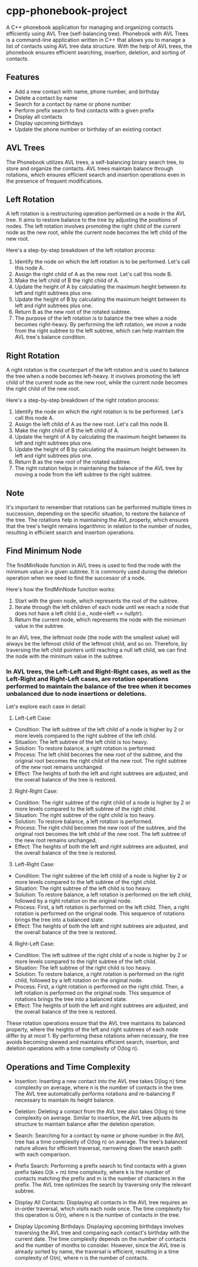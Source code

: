 # cpp-phonebook-project
A C++ phonebook application for managing and organizing contacts efficiently using AVL Tree (self-balancing tree).
Phonebook with AVL Trees is a command-line application written in C++ that allows you to manage a list of contacts using AVL tree data structure. With the help of AVL trees, the phonebook ensures efficient searching, insertion, deletion, and sorting of contacts.

## Features

- Add a new contact with name, phone number, and birthday
- Delete a contact by name
- Search for a contact by name or phone number
- Perform prefix search to find contacts with a given prefix
- Display all contacts
- Display upcoming birthdays
- Update the phone number or birthday of an existing contact

## AVL Trees

The Phonebook utilizes AVL trees, a self-balancing binary search tree, to store and organize the contacts. AVL trees maintain balance through rotations, which ensures efficient search and insertion operations even in the presence of frequent modifications.

## Left Rotation
A left rotation is a restructuring operation performed on a node in the AVL tree. It aims to restore balance to the tree by adjusting the positions of nodes. The left rotation involves promoting the right child of the current node as the new root, while the current node becomes the left child of the new root.

Here's a step-by-step breakdown of the left rotation process:

1. Identify the node on which the left rotation is to be performed. Let's call this node A.
1. Assign the right child of A as the new root. Let's call this node B.
1. Make the left child of B the right child of A.
1. Update the height of A by calculating the maximum height between its left and right subtrees plus one.
1. Update the height of B by calculating the maximum height between its left and right subtrees plus one.
1. Return B as the new root of the rotated subtree.
1. The purpose of the left rotation is to balance the tree when a node becomes right-heavy. By performing the left rotation, we move a node from the right subtree to the left subtree, which can help maintain the AVL tree's balance condition.

## Right Rotation
A right rotation is the counterpart of the left rotation and is used to balance the tree when a node becomes left-heavy. It involves promoting the left child of the current node as the new root, while the current node becomes the right child of the new root.

Here's a step-by-step breakdown of the right rotation process:

1. Identify the node on which the right rotation is to be performed. Let's call this node A.
1. Assign the left child of A as the new root. Let's call this node B.
1. Make the right child of B the left child of A.
1. Update the height of A by calculating the maximum height between its left and right subtrees plus one.
1. Update the height of B by calculating the maximum height between its left and right subtrees plus one.
1. Return B as the new root of the rotated subtree.
1. The right rotation helps in maintaining the balance of the AVL tree by moving a node from the left subtree to the right subtree.

## Note 
It's important to remember that rotations can be performed multiple times in succession, depending on the specific situation, to restore the balance of the tree. The rotations help in maintaining the AVL property, which ensures that the tree's height remains logarithmic in relation to the number of nodes, resulting in efficient search and insertion operations.

## Find Minimum Node
The findMinNode function in AVL trees is used to find the node with the minimum value in a given subtree. It is commonly used during the deletion operation when we need to find the successor of a node.

Here's how the findMinNode function works:

1. Start with the given node, which represents the root of the subtree.
1. Iterate through the left children of each node until we reach a node that does not have a left child (i.e., node->left == nullptr).
1. Return the current node, which represents the node with the minimum value in the subtree.

In an AVL tree, the leftmost node (the node with the smallest value) will always be the leftmost child of the leftmost child, and so on. Therefore, by traversing the left child pointers until reaching a null left child, we can find the node with the minimum value in the subtree.

### In AVL trees, the Left-Left and Right-Right cases, as well as the Left-Right and Right-Left cases, are rotation operations performed to maintain the balance of the tree when it becomes unbalanced due to node insertions or deletions.

Let's explore each case in detail:

1. Left-Left Case:

- Condition: The left subtree of the left child of a node is higher by 2 or more levels compared to the right subtree of the left child.
- Situation: The left subtree of the left child is too heavy.
- Solution: To restore balance, a right rotation is performed.
- Process: The left child becomes the new root of the subtree, and the original root becomes the right child of the new root. The right subtree of the new root remains unchanged.
- Effect: The heights of both the left and right subtrees are adjusted, and the overall balance of the tree is restored.

2. Right-Right Case:

- Condition: The right subtree of the right child of a node is higher by 2 or more levels compared to the left subtree of the right child.
- Situation: The right subtree of the right child is too heavy.
- Solution: To restore balance, a left rotation is performed.
- Process: The right child becomes the new root of the subtree, and the original root becomes the left child of the new root. The left subtree of the new root remains unchanged.
- Effect: The heights of both the left and right subtrees are adjusted, and the overall balance of the tree is restored.

3. Left-Right Case:

- Condition: The right subtree of the left child of a node is higher by 2 or more levels compared to the left subtree of the right child.
- Situation: The right subtree of the left child is too heavy.
- Solution: To restore balance, a left rotation is performed on the left child, followed by a right rotation on the original node.
- Process: First, a left rotation is performed on the left child. Then, a right rotation is performed on the original node. This sequence of rotations brings the tree into a balanced state.
- Effect: The heights of both the left and right subtrees are adjusted, and the overall balance of the tree is restored.

4. Right-Left Case:

- Condition: The left subtree of the right child of a node is higher by 2 or more levels compared to the right subtree of the left child.
- Situation: The left subtree of the right child is too heavy.
- Solution: To restore balance, a right rotation is performed on the right child, followed by a left rotation on the original node.
- Process: First, a right rotation is performed on the right child. Then, a left rotation is performed on the original node. This sequence of rotations brings the tree into a balanced state.
- Effect: The heights of both the left and right subtrees are adjusted, and the overall balance of the tree is restored.

These rotation operations ensure that the AVL tree maintains its balanced property, where the heights of the left and right subtrees of each node differ by at most 1. By performing these rotations when necessary, the tree avoids becoming skewed and maintains efficient search, insertion, and deletion operations with a time complexity of O(log n).

## Operations and Time Complexity
- Insertion: Inserting a new contact into the AVL tree takes O(log n) time complexity on average, where n is the number of contacts in the tree. The AVL tree automatically performs rotations and re-balancing if necessary to maintain its height balance.
- Deletion: Deleting a contact from the AVL tree also takes O(log n) time complexity on average. Similar to insertion, the AVL tree adjusts its structure to maintain balance after the deletion operation.
- Search: Searching for a contact by name or phone number in the AVL tree has a time complexity of O(log n) on average. The tree's balanced nature allows for efficient traversal, narrowing down the search path with each comparison.
- Prefix Search: Performing a prefix search to find contacts with a given prefix takes O(k + m) time complexity, where k is the number of contacts matching the prefix and m is the number of characters in the prefix. The AVL tree optimizes the search by traversing only the relevant subtree.
- Display All Contacts: Displaying all contacts in the AVL tree requires an in-order traversal, which visits each node once. The time complexity for this operation is O(n), where n is the number of contacts in the tree.

- Display Upcoming Birthdays: Displaying upcoming birthdays involves traversing the AVL tree and comparing each contact's birthday with the current date. The time complexity depends on the number of contacts and the number of months to consider. However, since the AVL tree is already sorted by name, the traversal is efficient, resulting in a time complexity of O(n), where n is the number of contacts.



